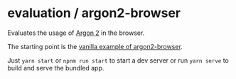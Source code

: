# evaluation / argon2-browser

Evaluates the usage of [Argon 2](https://en.wikipedia.org/wiki/Argon2) in the browser.

The starting point is the [vanilla example of argon2-browser](https://github.com/antelle/argon2-browser/tree/master/examples/vanilla).

Just `yarn start` or `npnm run start` to start a dev server or run `yarn serve` to build and serve the bundled app.
